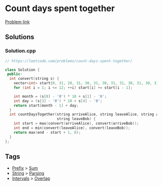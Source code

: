 # Count days spent together

[Problem link](https://leetcode.com/problems/count-days-spent-together/)

## Solutions


### Solution.cpp
```cpp
// https://leetcode.com/problems/count-days-spent-together/

class Solution {
 public:
  int convert(string s) {
    vector<int> start{0, 31, 28, 31, 30, 31, 30, 31, 31, 30, 31, 30, 31};
    for (int i = 1; i <= 12; ++i) start[i] += start[i - 1];

    int month = (s[0] - '0') * 10 + s[1] - '0';
    int day = (s[3] - '0') * 10 + s[4] - '0';
    return start[month - 1] + day;
  }
  int countDaysTogether(string arriveAlice, string leaveAlice, string arriveBob,
                        string leaveBob) {
    int start = max(convert(arriveAlice), convert(arriveBob));
    int end = min(convert(leaveAlice), convert(leaveBob));
    return max(end - start + 1, 0);
  }
};
```
## Tags

* [Prefix](/Collections/prefix.md#prefix) > [Sum](/Collections/prefix.md#sum)
* [String](/Collections/string.md#string) > [Parsing](/Collections/string.md#parsing)
* [Intervals](/Collections/intervals.md#intervals) > [Overlap](/Collections/intervals.md#overlap)
